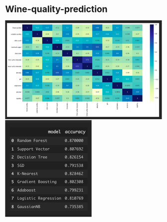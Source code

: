 # Wine-quality-prediction

![image](https://github.com/ask-santosh/Wine-quality-prediction/blob/main/images/Screenshot%202022-02-07%20at%208.34.25%20PM.png)
![image](https://github.com/ask-santosh/Wine-quality-prediction/blob/main/images/Screenshot%202022-02-07%20at%208.34.37%20PM.png)
